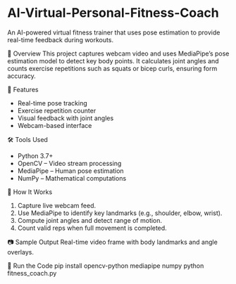 # AI-Virtual-Personal-Fitness-Coach
An AI-powered virtual fitness trainer that uses pose estimation to provide real-time feedback during workouts.

📌 Overview
This project captures webcam video and uses MediaPipe’s pose estimation model to detect key body points. It calculates joint angles and counts exercise repetitions such as squats or bicep curls, ensuring form accuracy.

🎯 Features
- Real-time pose tracking
- Exercise repetition counter
- Visual feedback with joint angles
- Webcam-based interface

🛠️ Tools Used
- Python 3.7+
- OpenCV – Video stream processing
- MediaPipe – Human pose estimation
- NumPy – Mathematical computations

🚀 How It Works
1. Capture live webcam feed.
2. Use MediaPipe to identify key landmarks (e.g., shoulder, elbow, wrist).
3. Compute joint angles and detect range of motion.
4. Count valid reps when full movement is completed.

📷 Sample Output
Real-time video frame with body landmarks and angle overlays.

📁 Run the Code
pip install opencv-python mediapipe numpy
python fitness_coach.py
